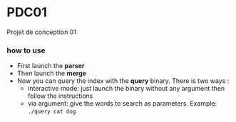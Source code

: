 # PDC01
Projet de conception 01

### how to use
* First launch the **parser**
* Then launch the **merge**
* Now you can query the index with the **query** binary. There is two ways :
  * interactive mode: just launch the binary without any argument then follow the instructions
  * via argument: give the words to search as parameters. Example: 
  ```./query cat dog```
